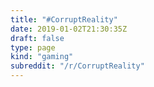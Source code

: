 ```yaml
---
title: "#CorruptReality"
date: 2019-01-02T21:30:35Z
draft: false
type: page
kind: "gaming"
subreddit: "/r/CorruptReality"
---
```

